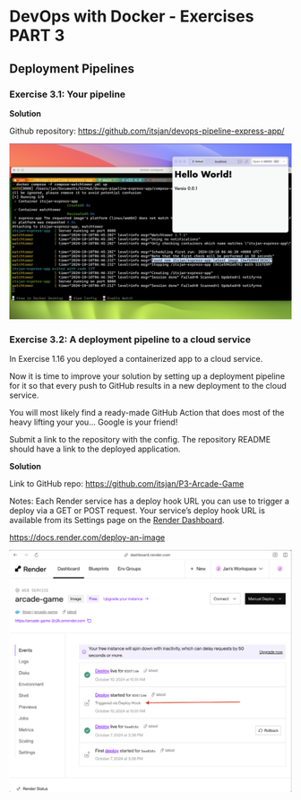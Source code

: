 # DevOps with Docker - Exercises PART 3

## Deployment Pipelines

### Exercise 3.1: Your pipeline

**Solution**

Github repository: <https://github.com/itsjan/devops-pipeline-express-app/>

![screenshot](ex3_1.png)

### Exercise 3.2: A deployment pipeline to a cloud service
In Exercise 1.16 you deployed a containerized app to a cloud service.

Now it is time to improve your solution by setting up a deployment pipeline for it so that every push to GitHub results in a new deployment to the cloud service.

You will most likely find a ready-made GitHub Action that does most of the heavy lifting your you... Google is your friend!

Submit a link to the repository with the config. The repository README should have a link to the deployed application.




**Solution**

Link to GitHub repo: <https://github.com/itsjan/P3-Arcade-Game>

Notes: 
Each Render service has a deploy hook URL you can use to trigger a deploy via a GET or POST request. Your service’s deploy hook URL is available from its Settings page on the [Render Dashboard](https://dashboard.render.com/).

<https://docs.render.com/deploy-an-image>

![screenshot](ex3_2.png)
